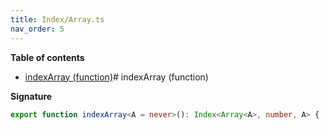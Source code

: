 ```yaml
---
title: Index/Array.ts
nav_order: 5
---
```


**Table of contents**

- [indexArray (function)](#indexarray-function)# indexArray (function)

**Signature**

```ts
export function indexArray<A = never>(): Index<Array<A>, number, A> { ... }
```
